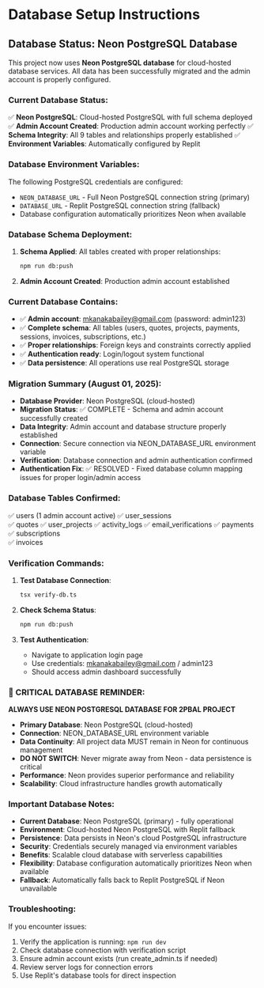 # Database Setup Instructions

## Database Status: Neon PostgreSQL Database

This project now uses **Neon PostgreSQL database** for cloud-hosted database services. All data has been successfully migrated and the admin account is properly configured.

### Current Database Status:

✅ **Neon PostgreSQL**: Cloud-hosted PostgreSQL with full schema deployed
✅ **Admin Account Created**: Production admin account working perfectly
✅ **Schema Integrity**: All 9 tables and relationships properly established
✅ **Environment Variables**: Automatically configured by Replit

### Database Environment Variables:

The following PostgreSQL credentials are configured:
- `NEON_DATABASE_URL` - Full Neon PostgreSQL connection string (primary)
- `DATABASE_URL` - Replit PostgreSQL connection string (fallback)
- Database configuration automatically prioritizes Neon when available

### Database Schema Deployment:

1. **Schema Applied**: All tables created with proper relationships:
   ```bash
   npm run db:push
   ```

2. **Admin Account Created**: Production admin account established

### Current Database Contains:
- ✅ **Admin account**: mkanakabailey@gmail.com (password: admin123)
- ✅ **Complete schema**: All tables (users, quotes, projects, payments, sessions, invoices, subscriptions, etc.)
- ✅ **Proper relationships**: Foreign keys and constraints correctly applied
- ✅ **Authentication ready**: Login/logout system functional
- ✅ **Data persistence**: All operations use real PostgreSQL storage

### Migration Summary (August 01, 2025):
- **Database Provider**: Neon PostgreSQL (cloud-hosted)
- **Migration Status**: ✅ COMPLETE - Schema and admin account successfully created
- **Data Integrity**: Admin account and database structure properly established
- **Connection**: Secure connection via NEON_DATABASE_URL environment variable
- **Verification**: Database connection and admin authentication confirmed
- **Authentication Fix**: ✅ RESOLVED - Fixed database column mapping issues for proper login/admin access

### Database Tables Confirmed:
✅ users (1 admin account active)
✅ user_sessions  
✅ quotes
✅ user_projects
✅ activity_logs
✅ email_verifications
✅ payments
✅ subscriptions  
✅ invoices

### Verification Commands:

1. **Test Database Connection**:
   ```bash
   tsx verify-db.ts
   ```

2. **Check Schema Status**:
   ```bash
   npm run db:push
   ```

3. **Test Authentication**:
   - Navigate to application login page
   - Use credentials: mkanakabailey@gmail.com / admin123
   - Should access admin dashboard successfully

### 🚨 CRITICAL DATABASE REMINDER:
**ALWAYS USE NEON POSTGRESQL DATABASE FOR 2PBAL PROJECT**
- **Primary Database**: Neon PostgreSQL (cloud-hosted) 
- **Connection**: NEON_DATABASE_URL environment variable
- **Data Continuity**: All project data MUST remain in Neon for continuous management
- **DO NOT SWITCH**: Never migrate away from Neon - data persistence is critical
- **Performance**: Neon provides superior performance and reliability
- **Scalability**: Cloud infrastructure handles growth automatically

### Important Database Notes:
- **Current Database**: Neon PostgreSQL (primary) - fully operational
- **Environment**: Cloud-hosted Neon PostgreSQL with Replit fallback
- **Persistence**: Data persists in Neon's cloud PostgreSQL infrastructure
- **Security**: Credentials securely managed via environment variables
- **Benefits**: Scalable cloud database with serverless capabilities
- **Flexibility**: Database configuration automatically prioritizes Neon when available
- **Fallback**: Automatically falls back to Replit PostgreSQL if Neon unavailable

### Troubleshooting:
If you encounter issues:
1. Verify the application is running: `npm run dev`
2. Check database connection with verification script
3. Ensure admin account exists (run create_admin.ts if needed)
4. Review server logs for connection errors
5. Use Replit's database tools for direct inspection